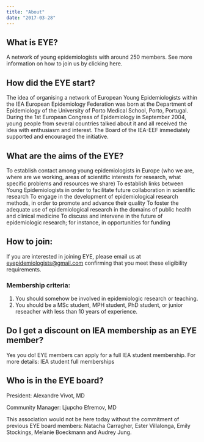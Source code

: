 ```yaml
---
title: "About"
date: "2017-03-28"
---
```


## What is EYE?
A network of young epidemiologists with around 250 members. See more information on how to join us by clicking here. 
 
## How did the EYE start?
The idea of organising a network of European Young Epidemiologists within the IEA European Epidemiology Federation was born at the Department of Epidemiology of the University of Porto Medical School, Porto, Portugal. During the 1st European Congress of Epidemiology in September 2004, young people from several countries talked about it and all received the idea with enthusiasm and interest. The Board of the IEA-EEF immediately supported and encouraged the initiative.
 
## What are the aims of the EYE?
To establish contact among young epidemiologists in Europe (who we are, where are we working, areas of scientific interests for research, what specific problems and resources we share)
To establish links between Young Epidemiologists in order to facilitate future collaboration in scientific research
To engage in the development of epidemiological research methods, in order to promote and advance their quality
To foster the adequate use of epidemiological research in the domains of public health and clinical medicine
To discuss and intervene in the future of epidemiologic research; for instance, in opportunities for funding
 

## How to join:
If you are interested in joining EYE, please email us at eyepidemiologists@gmail.com confirming that you meet these eligibility requirements.

### Membership criteria:
1. You should somehow be involved in epidemiologic research or teaching.
2. You should be a MSc student, MPH student, PhD student, or junior reseacher with less than 10 years of experience.

## Do I get a discount on IEA membership as an EYE member?
Yes you do! EYE members can apply for a full IEA student membership. For more details: IEA student full memberships

## Who is in the EYE board?

President: Alexandre Vivot, MD
 
Community Manager: Ljupcho Efremov, MD

This association would not be here today without the commitment of previous EYE board members: 
Natacha Carragher, Ester Villalonga, Emily Stockings, Melanie Boeckmann and Audrey Jung.
